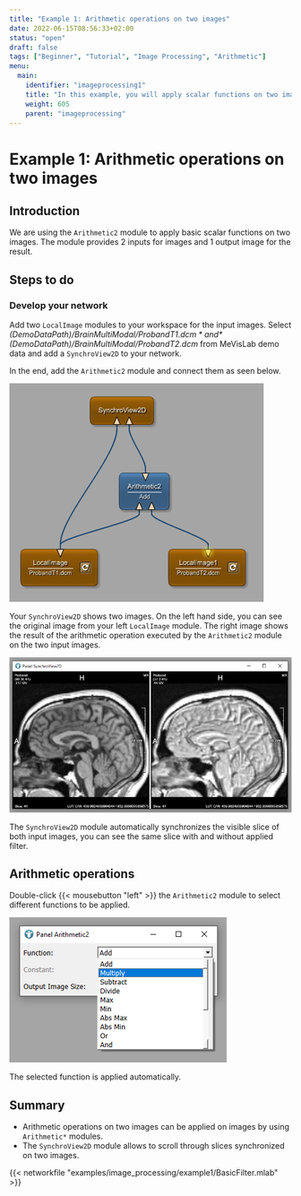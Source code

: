 ```yaml
---
title: "Example 1: Arithmetic operations on two images"
date: 2022-06-15T08:56:33+02:00
status: "open"
draft: false
tags: ["Beginner", "Tutorial", "Image Processing", "Arithmetic"]
menu: 
  main:
    identifier: "imageprocessing1"
    title: "In this example, you will apply scalar functions on two images like Add, Multiply, Subtract, etc."
    weight: 605
    parent: "imageprocessing"
---
```


# Example 1: Arithmetic operations on two images
## Introduction
We are using the `Arithmetic2` module to apply basic scalar functions on two images. The module provides 2 inputs for images and 1 output image for the result.

## Steps to do
### Develop your network
Add two `LocalImage` modules to your workspace for the input images. Select *$(DemoDataPath)/BrainMultiModal/ProbandT1.dcm* and *$(DemoDataPath)/BrainMultiModal/ProbandT2.dcm* from MeVisLab demo data and add a `SynchroView2D` to your network.

In the end, add the `Arithmetic2` module and connect them as seen below.

![Example Network](/images/tutorials/image_processing/network_example1.png "Example Network")

Your `SynchroView2D` shows two images. On the left hand side, you can see the original image from your left `LocalImage` module. The right image shows the result of the arithmetic operation executed by the `Arithmetic2` module on the two input images.

![SynchroView2D](/images/tutorials/image_processing/arithmetic_viewer.png "SynchroView2D")

The `SynchroView2D` module automatically synchronizes the visible slice of both input images, you can see the same slice with and without applied filter.

## Arithmetic operations
Double-click {{< mousebutton "left" >}} the `Arithmetic2` module to select different functions to be applied.

![Arithmetic2](/images/tutorials/image_processing/arithmetic2.png "Arithmetic2")

The selected function is applied automatically.

## Summary
* Arithmetic operations on two images can be applied on images by using `Arithmetic*` modules.
* The `SynchroView2D` module allows to scroll through slices synchronized on two images.

{{< networkfile "examples/image_processing/example1/BasicFilter.mlab" >}}
